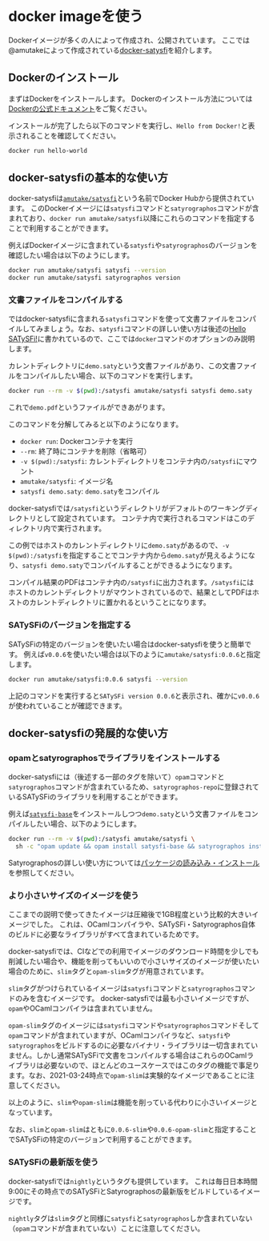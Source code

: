 # docker imageを使う

Dockerイメージが多くの人によって作成され、公開されています。
ここでは@amutakeによって作成されている[docker-satysfi](https://github.com/amutake/docker-satysfi)を紹介します。

## Dockerのインストール

まずはDockerをインストールします。
Dockerのインストール方法については[Dockerの公式ドキュメント](https://docs.docker.com/get-docker/)をご覧ください。

インストールが完了したら以下のコマンドを実行し、`Hello from Docker!`と表示されることを確認してください。

```sh
docker run hello-world
```

## docker-satysfiの基本的な使い方

docker-satysfiは[`amutake/satysfi`](https://hub.docker.com/r/amutake/satysfi)という名前でDocker Hubから提供されています。
このDockerイメージには`satysfi`コマンドと`satyrographos`コマンドが含まれており、`docker run amutake/satysfi`以降にこれらのコマンドを指定することで利用することができます。

例えばDockerイメージに含まれている`satysfi`や`satyrographos`のバージョンを確認したい場合は以下のようにします。

```sh
docker run amutake/satysfi satysfi --version
docker run amutake/satysfi satyrographos version
```

### 文書ファイルをコンパイルする

ではdocker-satysfiに含まれる`satysfi`コマンドを使って文書ファイルをコンパイルしてみましょう。なお、`satysfi`コマンドの詳しい使い方は後述の[Hello SATySFi!](./hello_satysfi.md)に書かれているので、ここでは`docker`コマンドのオプションのみ説明します。

カレントディレクトリに`demo.saty`という文書ファイルがあり、この文書ファイルをコンパイルしたい場合、以下のコマンドを実行します。

```sh
docker run --rm -v $(pwd):/satysfi amutake/satysfi satysfi demo.saty
```

これで`demo.pdf`というファイルができあがります。

このコマンドを分解してみると以下のようになります。

- `docker run`: Dockerコンテナを実行
- `--rm`: 終了時にコンテナを削除（省略可）
- `-v $(pwd):/satysfi`: カレントディレクトリをコンテナ内の`/satysfi`にマウント
- `amutake/satysfi`: イメージ名
- `satysfi demo.saty`: `demo.saty`をコンパイル

docker-satysfiでは`/satysfi`というディレクトリがデフォルトのワーキングディレクトリとして設定されています。
コンテナ内で実行されるコマンドはこのディレクトリ内で実行されます。

この例ではホストのカレントディレクトリに`demo.saty`があるので、`-v $(pwd):/satysfi`を指定することでコンテナ内から`demo.saty`が見えるようになり、`satysfi demo.saty`でコンパイルすることができるようになります。

コンパイル結果のPDFはコンテナ内の`/satysfi`に出力されます。`/satysfi`にはホストのカレントディレクトリがマウントされているので、結果としてPDFはホストのカレントディレクトリに置かれるということになります。

### SATySFiのバージョンを指定する

SATySFiの特定のバージョンを使いたい場合はdocker-satysfiを使うと簡単です。
例えば`v0.0.6`を使いたい場合は以下のように`amutake/satysfi:0.0.6`と指定します。

```sh
docker run amutake/satysfi:0.0.6 satysfi --version
```

上記のコマンドを実行すると`SATySFi version 0.0.6`と表示され、確かに`v0.0.6`が使われていることが確認できます。

## docker-satysfiの発展的な使い方

### opamとsatyrographosでライブラリをインストールする

docker-satysfiには（後述する一部のタグを除いて）`opam`コマンドと`satyrographos`コマンドが含まれているため、`satyrographos-repo`に登録されているSATySFiのライブラリを利用することができます。

例えば[`satysfi-base`](https://github.com/nyuichi/satysfi-base/)をインストールしつつ`demo.saty`という文書ファイルをコンパイルしたい場合、以下のようにします。

```sh
docker run --rm -v $(pwd):/satysfi amutake/satysfi \
  sh -c "opam update && opam install satysfi-base && satyrographos install && satysfi demo.saty"
```

Satyrographosの詳しい使い方については[パッケージの読み込み・インストール](../chapter4/import_package.md)を参照してください。

### より小さいサイズのイメージを使う

ここまでの説明で使ってきたイメージは圧縮後で1GB程度という比較的大きいイメージでした。
これは、OCamlコンパイラや、SATySFi・Satyrographos自体のビルドに必要なライブラリがすべて含まれているためです。

docker-satysfiでは、CIなどでの利用でイメージのダウンロード時間を少しでも削減したい場合や、機能を削ってもいいので小さいサイズのイメージが使いたい場合のために、`slim`タグと`opam-slim`タグが用意されています。

`slim`タグがつけられているイメージは`satysfi`コマンドと`satyrographos`コマンドのみを含むイメージです。
docker-satysfiでは最も小さいイメージですが、`opam`やOCamlコンパイラは含まれていません。

`opam-slim`タグのイメージには`satysfi`コマンドや`satyrographos`コマンドそして`opam`コマンドが含まれていますが、OCamlコンパイラなど、`satysfi`や`satyrographos`をビルドするのに必要なバイナリ・ライブラリは一切含まれていません。しかし通常SATySFiで文書をコンパイルする場合はこれらのOCamlライブラリは必要ないので、ほとんどのユースケースではこのタグの機能で事足ります。なお、2021-03-24時点で`opam-slim`は実験的なイメージであることに注意してください。

以上のように、`slim`や`opam-slim`は機能を削っている代わりに小さいイメージとなっています。

なお、`slim`と`opam-slim`はともに`0.0.6-slim`や`0.0.6-opam-slim`と指定することでSATySFiの特定のバージョンで利用することができます。

### SATySFiの最新版を使う

docker-satysfiでは`nightly`というタグも提供しています。
これは毎日日本時間9:00にその時点でのSATySFiとSatyrographosの最新版をビルドしているイメージです。

`nightly`タグは`slim`タグと同様に`satysfi`と`satyrographos`しか含まれていない（`opam`コマンドが含まれていない）ことに注意してください。
